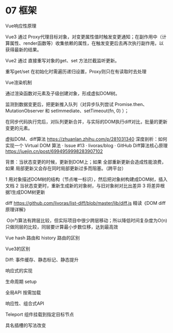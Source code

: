 # 07 框架

Vue响应性原理

Vue3 通过 Proxy代理目标对象，对变更属性值时触发变更通知；在副作用中（计算属性、render函数等）收集依赖的属性，在触发变更后去再次执行副作用，以获得最新的结果。

Vue2 通过 直接重写对象的get、set 方法拦截监听更新。

重写get/set 在初始化时需遍历递归设置，Proxy则只在有读取时去处理 


Vue渲染机制

通过渲染函数对元素及子级创建对象，形成虚拟DOM树。

监测到数据变更后，把更新推入队列（对异步队列尝试 Promise.then、MutationObserver 和 setImmediate、setTimeout(fn, 0) ）；

在同步代码执行完后，对队列更新合并，与实际的DOM执行diff对比，批量的更新变更的元素。


虚拟DOM、diff算法
https://zhuanlan.zhihu.com/p/281031340
深度剖析：如何实现一个 Virtual DOM 算法 · Issue #13 · livoras/blog · GitHub
Diff算法核心原理  https://juejin.cn/post/6994959998283907102

背景：当状态变更的时候，更新到DOM上；如果 全部重新更新会造成性能浪费，如果 局部更新又会存在同时局部更新过多而阻塞。（跨平台）

1 用对象描述DOM树的结构（节点唯一标识），然后把对象树构建成DOM树，插入文档
2 当状态变更时，重新生成新的对象树，与旧对象树对比出差异
3 将差异根据1生成DOM树更新

diff https://github.com/livoras/list-diff/blob/master/lib/diff.js
精读《DOM diff 原理详解》

 O(n³)算法有跨层比较，但实际项目中很少跨层移动；所以降低时间复杂度为O(n) 只做同层的比较，同层要计算最小步数位移，达到最高效


Vue hash 路由和 history 路由的区别


Vue3的区别

Diff: 事件缓存、静态标记、静态提升

响应式的实现

生命周期 setup

全局API 按需加载

响应性、组合式API

Teleport 组件挂载到指定目标节点

具名插槽的写法改变
